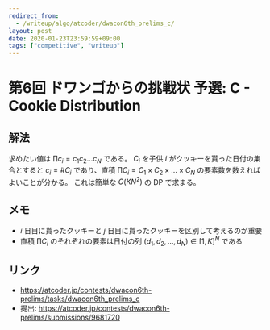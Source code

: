 ```yaml
---
redirect_from:
  - /writeup/algo/atcoder/dwacon6th_prelims_c/
layout: post
date: 2020-01-23T23:59:59+09:00
tags: ["competitive", "writeup"]
---
```


# 第6回 ドワンゴからの挑戦状 予選: C - Cookie Distribution

## 解法

求めたい値は $\prod c_i = c_1 c_2 \dots c_N$ である。
$C_i$ を子供 $i$ がクッキーを貰った日付の集合とすると $c_i = \# C_i$ であり、直積 $\prod C_i = C_1 \times C_2 \times \dots \times C_N$ の要素数を数えればよいことが分かる。
これは簡単な $O(KN^2)$ の DP で求まる。

## メモ

-   $i$ 日目に貰ったクッキーと $j$ 日目に貰ったクッキーを区別して考えるのが重要
-   直積 $\prod C_i$ のそれぞれの要素は日付の列 $(d_1, d_2, \dots, d_N) \in \lbrack 1, K \rbrack^N$ である

## リンク

-   <https://atcoder.jp/contests/dwacon6th-prelims/tasks/dwacon6th_prelims_c>
-   提出: <https://atcoder.jp/contests/dwacon6th-prelims/submissions/9681720>
